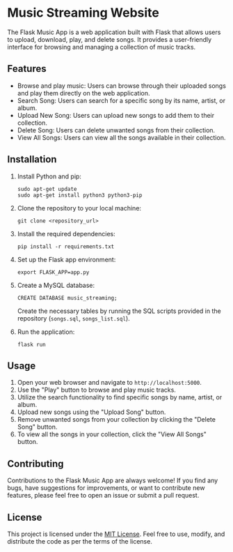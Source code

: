# Music Streaming Website

The Flask Music App is a web application built with Flask that allows users to upload, download, play, and delete songs. It provides a user-friendly interface for browsing and managing a collection of music tracks.

## Features

- Browse and play music: Users can browse through their uploaded songs and play them directly on the web application.
- Search Song: Users can search for a specific song by its name, artist, or album.
- Upload New Song: Users can upload new songs to add them to their collection.
- Delete Song: Users can delete unwanted songs from their collection.
- View All Songs: Users can view all the songs available in their collection.

## Installation

1. Install Python and pip:

   ```
   sudo apt-get update
   sudo apt-get install python3 python3-pip
   ```

2. Clone the repository to your local machine:

   ```
   git clone <repository_url>
   ```

3. Install the required dependencies:

   ```
   pip install -r requirements.txt
   ```

4. Set up the Flask app environment:

   ```
   export FLASK_APP=app.py
   ```

5. Create a MySQL database:

   ```
   CREATE DATABASE music_streaming;
   ```

   Create the necessary tables by running the SQL scripts provided in the repository (`songs.sql`, `songs_list.sql`).

6. Run the application:

   ```
   flask run
   ```

## Usage

1. Open your web browser and navigate to `http://localhost:5000`.
2. Use the "Play" button to browse and play music tracks.
3. Utilize the search functionality to find specific songs by name, artist, or album.
4. Upload new songs using the "Upload Song" button.
5. Remove unwanted songs from your collection by clicking the "Delete Song" button.
6. To view all the songs in your collection, click the "View All Songs" button.

## Contributing

Contributions to the Flask Music App are always welcome! If you find any bugs, have suggestions for improvements, or want to contribute new features, please feel free to open an issue or submit a pull request.

## License

This project is licensed under the [MIT License](LICENSE). Feel free to use, modify, and distribute the code as per the terms of the license.
